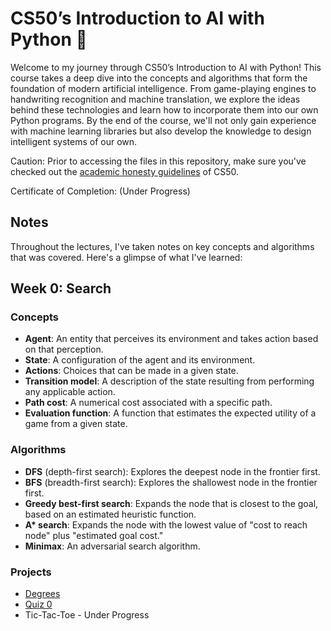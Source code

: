 # CS50’s Introduction to AI with Python 🚀

Welcome to my journey through CS50’s Introduction to AI with Python! This course takes a deep dive into the concepts and algorithms that form the foundation of modern artificial intelligence. From game-playing engines to handwriting recognition and machine translation, we explore the ideas behind these technologies and learn how to incorporate them into our own Python programs. By the end of the course, we'll not only gain experience with machine learning libraries but also develop the knowledge to design intelligent systems of our own.

Caution: Prior to accessing the files in this repository, make sure you've checked out the [academic honesty guidelines](https://cs50.harvard.edu/college/2021/fall/syllabus/#academic-honesty) of CS50.

Certificate of Completion: (Under Progress)

## Notes

Throughout the lectures, I've taken notes on key concepts and algorithms that was covered. Here's a glimpse of what I've learned:

## Week 0: Search

### Concepts
- **Agent**: An entity that perceives its environment and takes action based on that perception.
- **State**: A configuration of the agent and its environment.
- **Actions**: Choices that can be made in a given state.
- **Transition model**: A description of the state resulting from performing any applicable action.
- **Path cost**: A numerical cost associated with a specific path.
- **Evaluation function**: A function that estimates the expected utility of a game from a given state.

### Algorithms
- **DFS** (depth-first search): Explores the deepest node in the frontier first.
- **BFS** (breadth-first search): Explores the shallowest node in the frontier first.
- **Greedy best-first search**: Expands the node that is closest to the goal, based on an estimated heuristic function.
- **A\* search**: Expands the node with the lowest value of "cost to reach node" plus "estimated goal cost."
- **Minimax**: An adversarial search algorithm.

### Projects
- [Degrees](https://github.com/Shaileshsaravanan/CS50AI/tree/main/Week%200%20-%20Search/Degrees)
- [Quiz 0](https://github.com/Shaileshsaravanan/CS50AI/blob/main/Week%200%20-%20Search/Quiz%200.png)
- Tic-Tac-Toe - Under Progress
